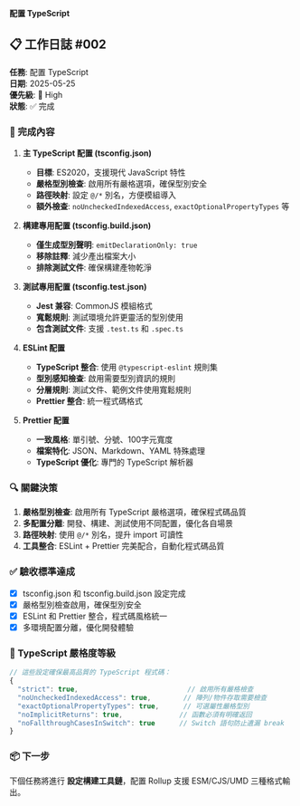 **配置 TypeScript**

## 📋 工作日誌 #002

**任務**: 配置 TypeScript  
**日期**: 2025-05-25  
**優先級**: 🔴 High  
**狀態**: ✅ 完成

### 🎯 完成內容

1. **主 TypeScript 配置 (tsconfig.json)**
   - **目標**: ES2020，支援現代 JavaScript 特性
   - **嚴格型別檢查**: 啟用所有嚴格選項，確保型別安全
   - **路徑映射**: 設定 `@/*` 別名，方便模組導入
   - **額外檢查**: `noUncheckedIndexedAccess`, `exactOptionalPropertyTypes` 等

2. **構建專用配置 (tsconfig.build.json)**
   - **僅生成型別聲明**: `emitDeclarationOnly: true`
   - **移除註釋**: 減少產出檔案大小
   - **排除測試文件**: 確保構建產物乾淨

3. **測試專用配置 (tsconfig.test.json)**
   - **Jest 兼容**: CommonJS 模組格式
   - **寬鬆規則**: 測試環境允許更靈活的型別使用
   - **包含測試文件**: 支援 `.test.ts` 和 `.spec.ts`

4. **ESLint 配置**
   - **TypeScript 整合**: 使用 `@typescript-eslint` 規則集
   - **型別感知檢查**: 啟用需要型別資訊的規則
   - **分層規則**: 測試文件、範例文件使用寬鬆規則
   - **Prettier 整合**: 統一程式碼格式

5. **Prettier 配置**
   - **一致風格**: 單引號、分號、100字元寬度
   - **檔案特化**: JSON、Markdown、YAML 特殊處理
   - **TypeScript 優化**: 專門的 TypeScript 解析器

### 🔍 關鍵決策

1. **嚴格型別檢查**: 啟用所有 TypeScript 嚴格選項，確保程式碼品質
2. **多配置分離**: 開發、構建、測試使用不同配置，優化各自場景
3. **路徑映射**: 使用 `@/*` 別名，提升 import 可讀性
4. **工具整合**: ESLint + Prettier 完美配合，自動化程式碼品質

### ✅ 驗收標準達成

- [x] tsconfig.json 和 tsconfig.build.json 設定完成
- [x] 嚴格型別檢查啟用，確保型別安全
- [x] ESLint 和 Prettier 整合，程式碼風格統一
- [x] 多環境配置分離，優化開發體驗

### 🚀 TypeScript 嚴格度等級

```typescript
// 這些設定確保最高品質的 TypeScript 程式碼：
{
  "strict": true,                           // 啟用所有嚴格檢查
  "noUncheckedIndexedAccess": true,        // 陣列/物件存取需要檢查
  "exactOptionalPropertyTypes": true,      // 可選屬性嚴格型別
  "noImplicitReturns": true,              // 函數必須有明確返回
  "noFallthroughCasesInSwitch": true      // Switch 語句防止遺漏 break
}
```

### 📦 下一步

下個任務將進行 **設定構建工具鏈**，配置 Rollup 支援 ESM/CJS/UMD 三種格式輸出。

